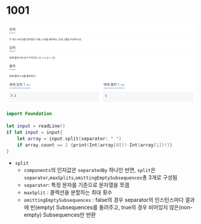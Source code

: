 # 1001

![1001.png](1001/1001.png)

```swift
import Foundation

let input = readLine()
if let input = input{
    let array = input.split(separator: " ")
    if array.count == 2 {print(Int(array[0])!-Int(array[1])!)}
}
```

- `split`
    - `components`의 인자값은 `separatedBy` 하나인 반면, `split`은 `separator`,`maxSplits`,`omittingEmptySubsequences`총 3개로 구성됨
    - `separator`: 특정 문자를 기준으로 문자열을 쪼갬
    - `maxSplit` : 콜렉션을 분할하는 최대 횟수
    - `omittingEmptySubsequences` : false의 경우 separator의 인스턴스마다 결과에 빈(empty) Subsequences를 돌려주고, true의 경우 비어있지 않은(non-empty) Subsequences만 반환


